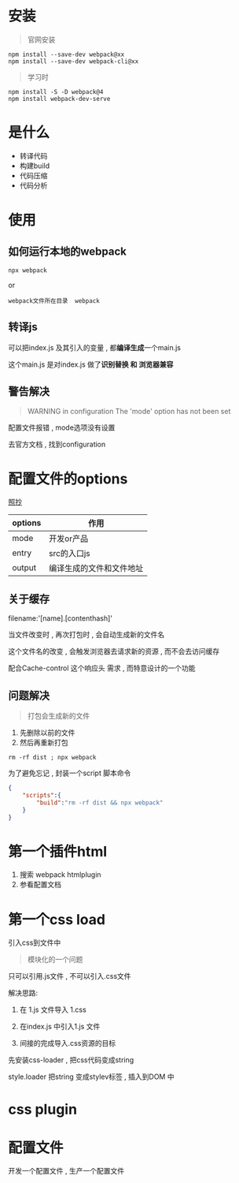 # 安装

> 官网安装

```shell
npm install --save-dev webpack@xx
npm install --save-dev webpack-cli@xx
```

> 学习时

```shell
npm install -S -D webpack@4
npm install webpack-dev-serve
```



# 是什么

- 转译代码
- 构建build
- 代码压缩
- 代码分析



# 使用

## 如何运行本地的webpack

```shell
npx webpack
```

or

```shell
webpack文件所在目录  webpack
```



## 转译js

可以把index.js 及其引入的变量 , 都**编译生成**一个main.js

这个main.js 是对index.js 做了**识别替换 和 浏览器兼容**



## 警告解决

> WARNING in configuration
> The 'mode' option has not been set

配置文件报错 , mode选项没有设置

去官方文档 , 找到configuration





# 配置文件的options

[照抄](https://webpack.js.org/configuration/#options)

| options | 作用                     |
| ------- | ------------------------ |
| mode    | 开发or产品               |
| entry   | src的入口js              |
| output  | 编译生成的文件和文件地址 |



## 关于缓存

filename:'[name].[contenthash]'

当文件改变时 ,  再次打包时 , 会自动生成新的文件名

这个文件名的改变 , 会触发浏览器去请求新的资源 , 而不会去访问缓存



配合Cache-control 这个响应头 需求 , 而特意设计的一个功能



##  问题解决

> 打包会生成新的文件 

1. 先删除以前的文件
2. 然后再重新打包

```shell
rm -rf dist ; npx webpack
```



为了避免忘记 , 封装一个script 脚本命令

```json
{
    "scripts":{
        "build":"rm -rf dist && npx webpack"
    }
}
```



# 第一个插件html

1. 搜索 webpack htmlplugin
2. 参看配置文档





# 第一个css load

引入css到文件中

> 模块化的一个问题

只可以引用.js文件  , 不可以引入.css文件

解决思路:

1. 在 1.js 文件导入 1.css

2. 在index.js 中引入1.js 文件 
3. 间接的完成导入.css资源的目标



先安装css-loader , 把css代码变成string

style.loader 把string  变成stylev标签 , 插入到DOM 中



# css plugin





# 配置文件



开发一个配置文件 , 生产一个配置文件